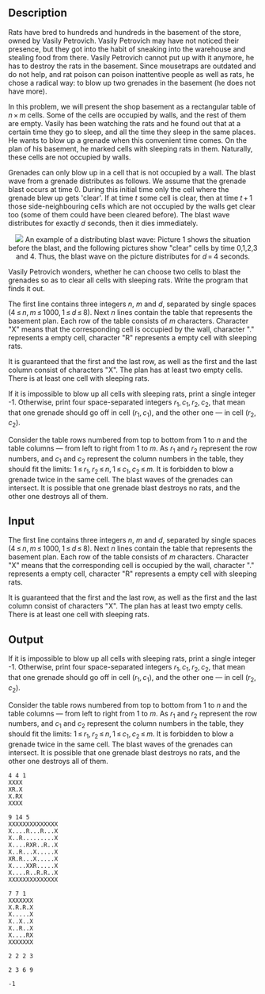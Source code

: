## Description

<div><p>Rats have bred to hundreds and hundreds in the basement of the store, owned by Vasily Petrovich. Vasily Petrovich may have not noticed their presence, but they got into the habit of sneaking into the warehouse and stealing food from there. Vasily Petrovich cannot put up with it anymore, he has to destroy the rats in the basement. Since mousetraps are outdated and do not help, and rat poison can poison inattentive people as well as rats, he chose a radical way: to blow up two grenades in the basement (he does not have more).</p><p>In this problem, we will present the shop basement as a rectangular table of <span class="tex-span"><i>n</i> × <i>m</i></span> cells. Some of the cells are occupied by walls, and the rest of them are empty. Vasily has been watching the rats and he found out that at a certain time they go to sleep, and all the time they sleep in the same places. He wants to blow up a grenade when this convenient time comes. On the plan of his basement, he marked cells with sleeping rats in them. Naturally, these cells are not occupied by walls.</p><p>Grenades can only blow up in a cell that is not occupied by a wall. The blast wave from a grenade distributes as follows. We assume that the grenade blast occurs at time 0. During this initial time only the cell where the grenade blew up gets 'clear'. If at time <span class="tex-span"><i>t</i></span> some cell is clear, then at time <span class="tex-span"><i>t</i> + 1</span> those side-neighbouring cells which are not occupied by the walls get clear too (some of them could have been cleared before). The blast wave distributes for exactly <span class="tex-span"><i>d</i></span> seconds, then it dies immediately.</p><center> <img class="tex-graphics" src="file://UI2OZobJ.png" style="max-width: 100.0%;max-height: 100.0%;">   <span class="tex-font-size-script">An example of a distributing blast wave: Picture 1 shows the situation before the blast, and the following pictures show "clear" cells by time 0,1,2,3 and 4. Thus, the blast wave on the picture distributes for <span class="tex-span"><i>d</i> = 4</span> seconds.</span> </center><p>Vasily Petrovich wonders, whether he can choose two cells to blast the grenades so as to clear all cells with sleeping rats. Write the program that finds it out.</p></div><div class="input-specification"><p>The first line contains three integers <span class="tex-span"><i>n</i></span>, <span class="tex-span"><i>m</i></span> and <span class="tex-span"><i>d</i></span>, separated by single spaces (<span class="tex-span">4 ≤ <i>n</i>, <i>m</i> ≤ 1000, 1 ≤ <i>d</i> ≤ 8</span>). Next <span class="tex-span"><i>n</i></span> lines contain the table that represents the basement plan. Each row of the table consists of <span class="tex-span"><i>m</i></span> characters. Character "<span class="tex-font-style-tt">X</span>" means that the corresponding cell is occupied by the wall, character "<span class="tex-font-style-tt">.</span>" represents a empty cell, character "<span class="tex-font-style-tt">R</span>" represents a empty cell with sleeping rats. </p><p>It is guaranteed that the first and the last row, as well as the first and the last column consist of characters "<span class="tex-font-style-tt">X</span>". The plan has at least two empty cells. There is at least one cell with sleeping rats.</p></div><div class="output-specification"><p>If it is impossible to blow up all cells with sleeping rats, print a single integer <span class="tex-font-style-tt">-1</span>. Otherwise, print four space-separated integers <span class="tex-span"><i>r</i><sub class="lower-index">1</sub>, <i>c</i><sub class="lower-index">1</sub>, <i>r</i><sub class="lower-index">2</sub>, <i>c</i><sub class="lower-index">2</sub></span>, that mean that one grenade should go off in cell <span class="tex-span">(<i>r</i><sub class="lower-index">1</sub>, <i>c</i><sub class="lower-index">1</sub>)</span>, and the other one — in cell <span class="tex-span">(<i>r</i><sub class="lower-index">2</sub>, <i>c</i><sub class="lower-index">2</sub>)</span>. </p><p>Consider the table rows numbered from top to bottom from 1 to <span class="tex-span"><i>n</i></span> and the table columns — from left to right from 1 to <span class="tex-span"><i>m</i></span>. As <span class="tex-span"><i>r</i><sub class="lower-index">1</sub></span> and <span class="tex-span"><i>r</i><sub class="lower-index">2</sub></span> represent the row numbers, and <span class="tex-span"><i>c</i><sub class="lower-index">1</sub></span> and <span class="tex-span"><i>c</i><sub class="lower-index">2</sub></span> represent the column numbers in the table, they should fit the limits: <span class="tex-span">1 ≤ <i>r</i><sub class="lower-index">1</sub>, <i>r</i><sub class="lower-index">2</sub> ≤ <i>n</i>, 1 ≤ <i>c</i><sub class="lower-index">1</sub>, <i>c</i><sub class="lower-index">2</sub> ≤ <i>m</i></span>. It is forbidden to blow a grenade twice in the same cell. The blast waves of the grenades can intersect. It is possible that one grenade blast destroys no rats, and the other one destroys all of them.</p></div>

## Input

<p>The first line contains three integers <span class="tex-span"><i>n</i></span>, <span class="tex-span"><i>m</i></span> and <span class="tex-span"><i>d</i></span>, separated by single spaces (<span class="tex-span">4 ≤ <i>n</i>, <i>m</i> ≤ 1000, 1 ≤ <i>d</i> ≤ 8</span>). Next <span class="tex-span"><i>n</i></span> lines contain the table that represents the basement plan. Each row of the table consists of <span class="tex-span"><i>m</i></span> characters. Character "<span class="tex-font-style-tt">X</span>" means that the corresponding cell is occupied by the wall, character "<span class="tex-font-style-tt">.</span>" represents a empty cell, character "<span class="tex-font-style-tt">R</span>" represents a empty cell with sleeping rats. </p><p>It is guaranteed that the first and the last row, as well as the first and the last column consist of characters "<span class="tex-font-style-tt">X</span>". The plan has at least two empty cells. There is at least one cell with sleeping rats.</p>

## Output

<p>If it is impossible to blow up all cells with sleeping rats, print a single integer <span class="tex-font-style-tt">-1</span>. Otherwise, print four space-separated integers <span class="tex-span"><i>r</i><sub class="lower-index">1</sub>, <i>c</i><sub class="lower-index">1</sub>, <i>r</i><sub class="lower-index">2</sub>, <i>c</i><sub class="lower-index">2</sub></span>, that mean that one grenade should go off in cell <span class="tex-span">(<i>r</i><sub class="lower-index">1</sub>, <i>c</i><sub class="lower-index">1</sub>)</span>, and the other one — in cell <span class="tex-span">(<i>r</i><sub class="lower-index">2</sub>, <i>c</i><sub class="lower-index">2</sub>)</span>. </p><p>Consider the table rows numbered from top to bottom from 1 to <span class="tex-span"><i>n</i></span> and the table columns — from left to right from 1 to <span class="tex-span"><i>m</i></span>. As <span class="tex-span"><i>r</i><sub class="lower-index">1</sub></span> and <span class="tex-span"><i>r</i><sub class="lower-index">2</sub></span> represent the row numbers, and <span class="tex-span"><i>c</i><sub class="lower-index">1</sub></span> and <span class="tex-span"><i>c</i><sub class="lower-index">2</sub></span> represent the column numbers in the table, they should fit the limits: <span class="tex-span">1 ≤ <i>r</i><sub class="lower-index">1</sub>, <i>r</i><sub class="lower-index">2</sub> ≤ <i>n</i>, 1 ≤ <i>c</i><sub class="lower-index">1</sub>, <i>c</i><sub class="lower-index">2</sub> ≤ <i>m</i></span>. It is forbidden to blow a grenade twice in the same cell. The blast waves of the grenades can intersect. It is possible that one grenade blast destroys no rats, and the other one destroys all of them.</p>





```input1
4 4 1
XXXX
XR.X
X.RX
XXXX

```




```input2
9 14 5
XXXXXXXXXXXXXX
X....R...R...X
X..R.........X
X....RXR..R..X
X..R...X.....X
XR.R...X.....X
X....XXR.....X
X....R..R.R..X
XXXXXXXXXXXXXX

```




```input3
7 7 1
XXXXXXX
X.R.R.X
X.....X
X..X..X
X..R..X
X....RX
XXXXXXX

```




```output1
2 2 2 3

```




```output2
2 3 6 9

```




```output3
-1

```


